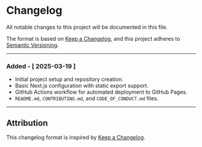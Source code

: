 # Changelog

All notable changes to this project will be documented in this file.

The format is based on [Keep a Changelog](https://keepachangelog.com/en/1.0.0/),
and this project adheres to [Semantic Versioning](https://semver.org/spec/v2.0.0.html).

---

### Added - [ 2025-03-19 ]
- Initial project setup and repository creation.
- Basic Next.js configuration with static export support.
- GitHub Actions workflow for automated deployment to GitHub Pages.
- `README.md`, `CONTRIBUTING.md`, and `CODE_OF_CONDUCT.md` files.

---

## Attribution

This changelog format is inspired by [Keep a Changelog](https://keepachangelog.com/en/1.0.0/).